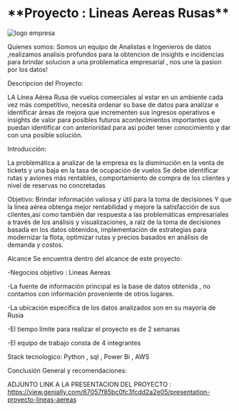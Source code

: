 <h1>**Proyecto : Lineas Aereas Rusas**</h1>
<img scr="https://github.com/CYSMANALYTICS/ProyectoFinalAerolineas/tree/main/logo" alt= "logo empresa">

Quienes somos:
Somos un equipo de Analistas e Ingenieros de datos ,realizamos analisis profundos para la obtencion de insights e incidencias para brindar solucion a una problematica empresarial , nos une la pasion por los datos!

Descripcion del Proyecto:

LA Línea Aérea Rusa de vuelos comerciales al estar en un ambiente cada vez más competitivo, necesita ordenar su base de datos para analizar e identificar áreas de mejora que incrementen sus ingresos operativos e insights de valor para posibles futuros acontecimientos importantes que puedan identificar con anterioridad para así poder tener conocimiento y dar con una posible solución.

Introducción:

La problemática a analizar de la empresa es la disminución en la venta de tickets y una baja en la tasa de ocupación de vuelos
Se debe identificar rutas y aviones más rentables, comportamiento de compra de los clientes y nivel de reservas no concretadas 

Objetivo:
Brindar información valiosa y útil para la toma de decisiones Y que la línea aérea obtenga mejor rentabilidad y mejore la satisfacción de sus clientes,así como también dar respuesta a las problemáticas empresariales a través de los análisis y visualizaciones, a raíz de la toma de decisiones basada en los datos obtenidos, implementación de estrategias para modernizar la flota, optimizar rutas y precios basados en análisis de demanda y costos.


Alcance
Se encuentra dentro del alcance de este proyecto:

-Negocios objetivo : Lineas Aereas

-La fuente de información principal es la base de datos obtenida , no contamos con información proveniente de otros lugares.

-La ubicación específica de los datos analizados son en su mayoria de Rusia

-El tiempo límite para realizar el proyecto es de 2 semanas

-El equipo de trabajo consta de 4 integrantes

Stack tecnologico:
Python , sql , Power Bi , AWS 


Conclusión General y recomendaciones:


ADJUNTO LINK A LA PRESENTACION DEL PROYECTO :
https://view.genially.com/67057f85bc0fc3fcdd2a2e05/presentation-proyecto-lineas-aereas

